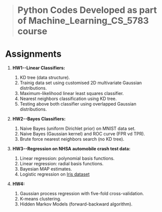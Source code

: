 > # Python Codes Developed as part of Machine_Learning_CS_5783 course
# Assignments

1. **HW1--Linear Classifiers:**
   1. KD tree (data structure).
   1. Trainig data set using customised 2D multivariate Gaussian distributions.
   1. Maximum-likelihood linear least squares classifier.
   1. Nearest neighbors classification using KD tree.
   1. Testing above both classifier using  overlapped Gaussian distributions.


1. **HW2--Bayes Classifiers:**
   1. Naive Bayes (uniform Dirichlet prior) on MNIST data set.
   1. Naive Bayes (Gaussian kernel) and ROC curve (FPR vd TPR).
   1. Brute force nearest neighbors search (no KD tree).
   
1. **HW3--Regression on NHSA automobile crash test data:**
   1. Linear regression: polynomial basis functions.
   1. Linear regression: radial basis functions.
   1. Bayesian MAP estimates.  
   1. Logistic regression on [Iris dataset](http://archive.ics.uci.edu/ml/machine-learning-databases/iris/iris.data)

1. **HW4:**
   1. Gaussian process regression with five-fold cross-validation.
   1. K-means clustering.
   1. Hidden Markov Models (forward-backward algorithm). 
